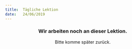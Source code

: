 ```yaml
---
title:  Tägliche Lektion
date:   24/06/2019
---
```


### <center>Wir arbeiten noch an dieser Lektion.</center>
<center>Bitte komme später zurück.</center>